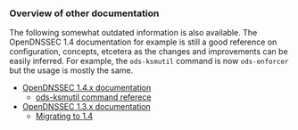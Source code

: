 ### Overview of other documentation


The following somewhat outdated information is also available.  The OpenDNSSEC 1.4 documentation for example is still a good reference on configuration, concepts, etcetera as the changes and improvements can be easily inferred.  For example, the ``ods-ksmutil`` command is now ``ods-enforcer`` but the usage is mostly the same.

- [OpenDNSSEC 1.4.x documentation](opendnssec14.md)
    - [ods-ksmutil command referece](opendnssec14-ksmutil.md)
- [OpenDNSSEC 1.3.x documentation](opendnssec13.md)
    - [Migrating to 1.4](opendnssec14-migration.md)
